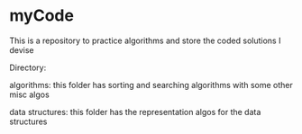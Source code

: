 # myCode
This is a repository to practice algorithms and store the coded solutions I devise 

Directory: 

algorithms: 
    this folder has sorting and searching algorithms with some other misc algos 

data structures:
    this folder has the representation algos for the data structures 





